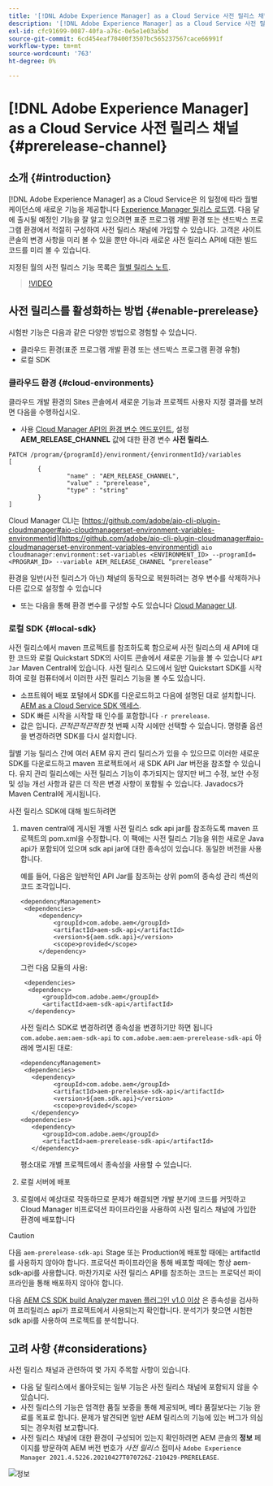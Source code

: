 ```yaml
---
title: '[!DNL Adobe Experience Manager] as a Cloud Service 사전 릴리스 채널'
description: '[!DNL Adobe Experience Manager] as a Cloud Service 사전 릴리스 채널'
exl-id: cfc91699-0087-40fa-a76c-0e5e1e03a5bd
source-git-commit: 6cd454eaf70400f3507bc565237567cace66991f
workflow-type: tm+mt
source-wordcount: '763'
ht-degree: 0%

---
```


# [!DNL Adobe Experience Manager] as a Cloud Service 사전 릴리스 채널 {#prerelease-channel}


## 소개 {#introduction}

[!DNL Adobe Experience Manager] as a Cloud Service은 의 일정에 따라 월별 케이던스에 새로운 기능을 제공합니다 [Experience Manager 릴리스 로드맵](https://experienceleague.adobe.com/docs/experience-manager-release-information/aem-release-updates/update-releases-roadmap.html?lang=en#aem-as-cloud-service). 다음 달에 출시될 예정인 기능을 잘 알고 있으려면 표준 프로그램 개발 환경 또는 샌드박스 프로그램 환경에서 적절히 구성하여 사전 릴리스 채널에 가입할 수 있습니다. 고객은 사이트 콘솔의 변경 사항을 미리 볼 수 있을 뿐만 아니라 새로운 사전 릴리스 API에 대한 빌드 코드를 미리 볼 수 있습니다.

지정된 월의 사전 릴리스 기능 목록은 [월별 릴리스 노트](/help/release-notes/release-notes-cloud/release-notes-current.md).

>[!VIDEO](/help/release-notes/assets/prerelease-overview.mp4)

## 사전 릴리스를 활성화하는 방법 {#enable-prerelease}

시험판 기능은 다음과 같은 다양한 방법으로 경험할 수 있습니다.

* 클라우드 환경(표준 프로그램 개발 환경 또는 샌드박스 프로그램 환경 유형)
* 로컬 SDK

### 클라우드 환경 {#cloud-environments}

클라우드 개발 환경의 Sites 콘솔에서 새로운 기능과 프로젝트 사용자 지정 결과를 보려면 다음을 수행하십시오.

* 사용 [Cloud Manager API의 환경 변수 엔드포인트](https://www.adobe.io/apis/experiencecloud/cloud-manager/api-reference.html#/Variables/patchEnvironmentVariables), 설정 **AEM_RELEASE_CHANNEL** 값에 대한 환경 변수 **사전 릴리스**.

```
PATCH /program/{programId}/environment/{environmentId}/variables
[
        {
                "name" : "AEM_RELEASE_CHANNEL",
                "value" : "prerelease",
                "type" : "string"
        }
]
```

Cloud Manager CLI는 [https://github.com/adobe/aio-cli-plugin-cloudmanager#aio-cloudmanagerset-environment-variables-environmentid](https://github.com/adobe/aio-cli-plugin-cloudmanager#aio-cloudmanagerset-environment-variables-environmentid)
```aio cloudmanager:environment:set-variables <ENVIRONMENT_ID> --programId=<PROGRAM_ID> --variable AEM_RELEASE_CHANNEL “prerelease”```


환경을 일반(사전 릴리스가 아닌) 채널의 동작으로 복원하려는 경우 변수를 삭제하거나 다른 값으로 설정할 수 있습니다

* 또는 다음을 통해 환경 변수를 구성할 수도 있습니다 [Cloud Manager UI](/help/implementing/cloud-manager/environment-variables.md).

### 로컬 SDK {#local-sdk}

사전 릴리스에서 maven 프로젝트를 참조하도록 함으로써 사전 릴리스의 새 API에 대한 코드와 로컬 Quickstart SDK의 사이트 콘솔에서 새로운 기능을 볼 수 있습니다 `API Jar` Maven Central에 있습니다. 사전 릴리스 모드에서 일반 Quickstart SDK를 시작하여 로컬 컴퓨터에서 이러한 사전 릴리스 기능을 볼 수도 있습니다.

* 소프트웨어 배포 포털에서 SDK를 다운로드하고 다음에 설명된 대로 설치합니다. [AEM as a Cloud Service SDK 액세스](/help/implementing/developing/introduction/aem-as-a-cloud-service-sdk.md).
* SDK 빠른 시작을 시작할 때 인수를 포함합니다 `-r prerelease`.
* 값은 입니다. *끈적끈적끈적한* 첫 번째 시작 시에만 선택할 수 있습니다. 명령줄 옵션을 변경하려면 SDK를 다시 설치합니다.

월별 기능 릴리스 간에 여러 AEM 유지 관리 릴리스가 있을 수 있으므로 이러한 새로운 SDK를 다운로드하고 maven 프로젝트에서 새 SDK API Jar 버전을 참조할 수 있습니다. 유지 관리 릴리스에는 사전 릴리스 기능이 추가되지는 않지만 버그 수정, 보안 수정 및 성능 개선 사항과 같은 더 작은 변경 사항이 포함될 수 있습니다.
Javadocs가 Maven Central에 게시됩니다.

사전 릴리스 SDK에 대해 빌드하려면

1. maven central에 게시된 개별 사전 릴리스 sdk api jar를 참조하도록 maven 프로젝트의 pom.xml을 수정합니다. 이 팩에는 사전 릴리스 기능을 위한 새로운 Java api가 포함되어 있으며 sdk api jar에 대한 종속성이 있습니다. 동일한 버전을 사용합니다.

   예를 들어, 다음은 일반적인 API Jar를 참조하는 상위 pom의 종속성 관리 섹션의 코드 조각입니다.

   ```
   <dependencyManagement>
    <dependencies>
        <dependency>
            <groupId>com.adobe.aem</groupId>
            <artifactId>aem-sdk-api</artifactId>
            <version>${aem.sdk.api}</version>
            <scope>provided</scope>
        </dependency>
   ```

   그런 다음 모듈의 사용:

   ```
    <dependencies>
     <dependency>
         <groupId>com.adobe.aem</groupId>
         <artifactId>aem-sdk-api</artifactId>
     </dependency>
   ```

   사전 릴리스 SDK로 변경하려면 종속성을 변경하기만 하면 됩니다 `com.adobe.aem:aem-sdk-api` to `com.adobe.aem:aem-prerelease-sdk-api` 아래에 명시된 대로:

   ```
   <dependencyManagement>
    <dependencies>
      <dependency>
            <groupId>com.adobe.aem</groupId>
            <artifactId>aem-prerelease-sdk-api</artifactId>
            <version>${aem.sdk.api}</version>
            <scope>provided</scope>
      </dependency>
   <dependencies>
      <dependency>
         <groupId>com.adobe.aem</groupId>
         <artifactId>aem-prerelease-sdk-api</artifactId>
      </dependency>
   ```

   평소대로 개별 프로젝트에서 종속성을 사용할 수 있습니다.

1. 로컬 서버에 배포
1. 로컬에서 예상대로 작동하므로 문제가 해결되면 개발 분기에 코드를 커밋하고 Cloud Manager 비프로덕션 파이프라인을 사용하여 사전 릴리스 채널에 가입한 환경에 배포합니다

>[!CAUTION]
> 
> 다음 `aem-prerelease-sdk-api` Stage 또는 Production에 배포할 때에는 artifactId를 사용하지 않아야 합니다. 프로덕션 파이프라인을 통해 배포할 때에는 항상 aem-sdk-api를 사용합니다. 마찬가지로 사전 릴리스 API를 참조하는 코드는 프로덕션 파이프라인을 통해 배포하지 않아야 합니다.

다음 [AEM CS SDK build Analyzer maven 플러그인 v1.0 이상](https://experienceleague.adobe.com/docs/experience-manager-core-components/using/developing/archetype/build-analyzer-maven-plugin.html?lang=en#developing) 은 종속성을 검사하여 프리릴리스 api가 프로젝트에서 사용되는지 확인합니다. 분석기가 찾으면 시험판 sdk api를 사용하여 프로젝트를 분석합니다.

## 고려 사항 {#considerations}

사전 릴리스 채널과 관련하여 몇 가지 주목할 사항이 있습니다.

* 다음 달 릴리스에서 롤아웃되는 일부 기능은 사전 릴리스 채널에 포함되지 않을 수 있습니다.
* 사전 릴리스의 기능은 엄격한 품질 보증을 통해 제공되며, 베타 품질보다는 기능 완료를 목표로 합니다. 문제가 발견되면 일반 AEM 릴리스의 기능에 있는 버그가 의심되는 경우처럼 보고합니다.
* 사전 릴리스 채널에 대한 환경이 구성되어 있는지 확인하려면 AEM 콘솔의 **정보** 페이지를 방문하여 AEM 버전 번호가 *사전 릴리스* 접미사 ```Adobe Experience Manager 2021.4.5226.20210427T070726Z-210429-PRERELEASE```.

![정보](/help/release-notes/assets/about.png)
